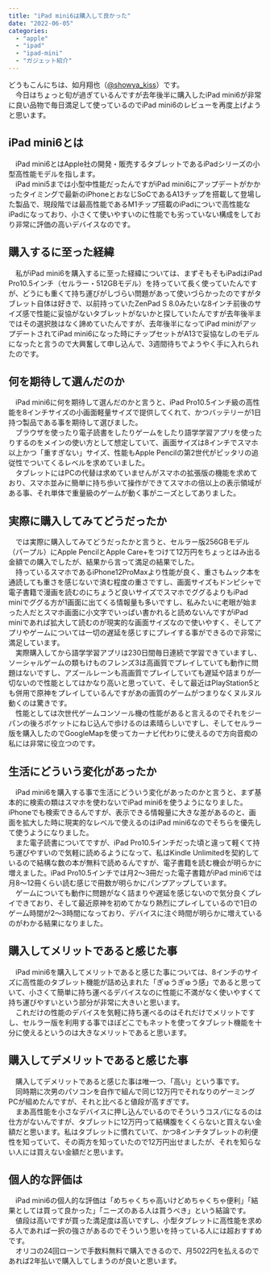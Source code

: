 ```yaml
---
title: "iPad mini6は購入して良かった"
date: "2022-06-05"
categories: 
  - "apple"
  - "ipad"
  - "ipad-mini"
  - "ガジェット紹介"
---
```


どうもこんにちは、如月翔也（[@showya\_kiss](http://twitter.com/showya_kiss)）です。  
　今日はちょっと旬が過ぎているんですが去年後半に購入したiPad mini6が非常に良い品物で毎日満足して使っているのでiPad mini6のレビューを再度上げようと思います。  

## iPad mini6とは

　iPad mini6とはApple社の開発・販売するタブレットであるiPadシリーズの小型高性能モデルを指します。  
　iPad mini5までは小型中性能だったんですがiPad mini6にアップデートがかかったタイミングで最新のiPhoneとおなじSoCであるA13チップを搭載して登場した製品で、現段階では最高性能であるM1チップ搭載のiPadについで高性能なiPadになっており、小さくて使いやすいのに性能でも劣っていない構成をしており非常に評価の高いデバイスなのです。  

## 購入するに至った経緯

　私がiPad mini6を購入するに至った経緯については、まずそもそもiPadはiPad Pro10.5インチ（セルラー・512GBモデル）を持っていて長く使っていたんですが、どうにも重くて持ち運びがしづらい問題があって使いづらかったのですがタブレット自体は好きで、以前持っていたZenPad S 8.0みたいな8インチ前後のサイズ感で性能に妥協がないタブレットがないかと探していたんですが去年後半まではその選択肢はなく諦めていたんですが、去年後半になってiPad miniがアップデートされてiPad mini6になった時にチップセットがA13で妥協なしのモデルになったと言うので大興奮して申し込んで、3週間待ちでようやく手に入れられたのです。  

## 何を期待して選んだのか

　iPad mini6に何を期待して選んだのかと言うと、iPad Pro10.5インチ級の高性能を8インチサイズの小画面軽量サイズで提供してくれて、かつバッテリーが1日持つ製品である事を期待して選びました。  
　ブラウザを使ったり電子読書をしたりゲームをしたり語学学習アプリを使ったりするのをメインの使い方として想定していて、画面サイズは8インチでスマホ以上かつ「重すぎない」サイズ、性能もApple Pencilの第2世代がピッタリの追従性でついてくるレベルを求めていました。  
　タブレットにはPCの代替は求めていませんがスマホの拡張版の機能を求めており、スマホ並みに簡単に持ち歩いて操作ができてスマホの倍以上の表示領域がある事、それ単体で重量級のゲームが動く事がニーズとしてありました。  

## 実際に購入してみてどうだったか

　では実際に購入してみてどうだったかと言うと、セルラー版256GBモデル（パープル）にApple PencilとApple Care+をつけて12万円をちょっとはみ出る金額での購入でしたが、結果から言って満足の結果でした。  
　持っているスマホであるiPhone12ProMaxより性能が良く、重さもムック本を通読しても重さを感じないで済む程度の重さですし、画面サイズもドンピシャで電子書籍で漫画を読むのにちょうど良いサイズでスマホでググるよりもiPad miniでググる方が1画面に出てくる情報量も多いですし、私みたいに老眼が始まった人だとスマホ画面に小文字でいっぱい書かれると読めないんですがiPad miniであれば拡大して読むのが現実的な画面サイズなので使いやすく、そしてアプリやゲームについては一切の遅延を感じすにプレイする事ができるので非常に満足しています。  
　実際購入してから語学学習アプリは230日間毎日連続で学習できていますし、ソーシャルゲームの類もけものフレンズ3は高画質でプレイしていても動作に問題はないですし、アズールレーンも高画質でプレイしていても遅延や詰まりが一切ないので性能としてはかなり高いと思っていて、そして最近はPlayStation5とも併用で原神をプレイしているんですがあの画質のゲームがつまりなくヌルヌル動くのは驚きです。  
　性能としては次世代ゲームコンソール機の性能があると言えるのでそれをジーパンの後ろポケットにねじ込んで歩けるのは素晴らしいですし、そしてセルラー版を購入したのでGoogleMapを使ってカーナビ代わりに使えるので方向音痴の私には非常に役立つのです。  

## 生活にどういう変化があったか

　iPad mini6を購入する事で生活にどういう変化があったのかと言うと、まず基本的に検索の類はスマホを使わないでiPad mini6を使うようになりました。iPhoneでも検索できるんですが、表示できる情報量に大きな差があるのと、画面を拡大した時に現実的なレベルで使えるのはiPad mini6なのでそちらを優先して使うようになりました。  
　また電子読書についてですが、iPad Pro10.5インチだった頃と違って軽くて持ち運びやすいので気軽に読めるようになって、私はKindle Unlimitedを契約しているので結構な数の本が無料で読めるんですが、電子書籍を読む機会が明らかに増えました。iPad Pro10.5インチでは月2〜3冊だった電子書籍がiPad mini6では月8〜12冊くらい読む感じで冊数が明らかにパンプアップしています。  
　ゲームについても動作に問題がなく詰まりや遅延を感じないので気分良くプレイできており、そして最近原神を初めてかなり熱烈にプレイしているので1日のゲーム時間が2〜3時間になっており、デバイスに注ぐ時間が明らかに増えているのがわかる結果になりました。  

## 購入してメリットであると感じた事

　iPad mini6を購入してメリットであると感じた事については、8インチのサイズに高性能のタブレット機能が詰め込まれた「ぎゅうぎゅう感」であると思っていて、小さくて簡単に持ち運べるデバイスなのに性能に不満がなく使いやすくて持ち運びやすいという部分が非常に大きいと思います。  
　これだけの性能のデバイスを気軽に持ち運べるのはそれだけでメリットですし、セルラー版を利用する事でほぼどこでもネットを使ってタブレット機能を十分に使えるというのは大きなメリットであると思います。  

## 購入してデメリットであると感じた事

　購入してデメリットであると感じた事は唯一つ、「高い」という事です。  
　同時期に次男のパソコンを自作で組んで同じ12万円でそれなりのゲーミングPCが組めたんですが、それと比べると値段が高すぎです。  
　まあ高性能を小さなデバイスに押し込んでいるのでそういうコスパになるのは仕方がないんですが、タブレットに12万円って結構腹をくくらないと買えない金額だと思います。私はタブレットに慣れていて、かつ8インチタブレットの利便性を知っていて、その両方を知っていたので12万円出せましたが、それを知らない人には買えない金額だと思います。  

## 個人的な評価は

　iPad mini6の個人的な評価は「めちゃくちゃ高いけどめちゃくちゃ便利」「結果としては買って良かった」「ニーズのある人は買うべき」という結論です。  
　値段は高いですが買った満足度は高いですし、小型タブレットに高性能を求める人であれば一択の強さがあるのでそういう思いを持っている人には超おすすめです。  
　オリコの24回ローンで手数料無料で購入できるので、月5022円を払えるのであれば2年払いで購入してしまうのが良いと思います。
